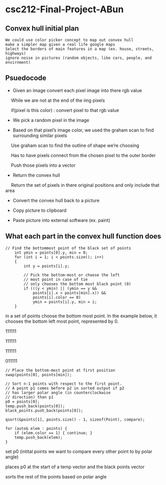 # csc212-Final-Project-ABun
## Convex hull initial plan
```
We could use color picker concept to map out convex hull
make a simpler map given a real life google maps
Select the borders of main features in a map (ex. house, streets, highways)
ignore noise in pictures (random objects, like cars, people, and envirnment)
```

## Psuedocode

- Given an image convert each pixel image into there rgb value

&emsp; While we are not at the end of the img pixels 

&emsp; if(pixel is this color) : convert pixel to that rgb value 

- We pick a random pixel in the image

- Based on that pixel’s image color, we used the graham scan to find surrounding similar pixels

&emsp; Use graham scan to find the outline of shape we’re choosing

&emsp; Has to have pixels connect from the chosen pixel to the outer border

&emsp; Push those pixels into a vector

- Return the convex hull 

&emsp; Return the set of pixels in there original positions and only include that area

- Convert the convex hull back to a picture

- Copy picture to clipboard

- Paste picture into external software (ex. paint)



## What each part in the convex hull function does
```
// Find the bottommost point of the black set of points
	int ymin = points[0].y, min = 0;
	for (int i = 1; i < points.size(); i++)
	{
		int y = points[i].y;

		// Pick the bottom-most or choose the left
		// most point in case of tie
		// only chooses the bottom most black point (0)
		if (((y < ymin) || (ymin == y &&
			points[i].x < points[min].x)) &&
			points[i].color == 0)
			ymin = points[i].y, min = i;
	}
```
in a set of points choose the bottom most point. In the example below, it chooses the bottom left most point, represented by 0.

111111

111111

111111

011111

```
// Place the bottom-most point at first position
swap(points[0], points[min]);

// Sort n-1 points with respect to the first point.
// A point p1 comes before p2 in sorted output if p2
// has larger polar angle (in counterclockwise
// direction) than p1
p0 = points[0];
temp.push_back(points[0]);
black_points.push_back(points[0]);

qsort(&points[1], points.size() - 1, sizeof(Point), compare);

for (auto& elem : points) {
	if (elem.color == 1) { continue; }
	temp.push_back(elem);
}
```

set p0 (intital points we want to compare every other point to by polar angle)

places p0 at the start of a temp vector and the black points vector

sorts the rest of the points based on polar angle
